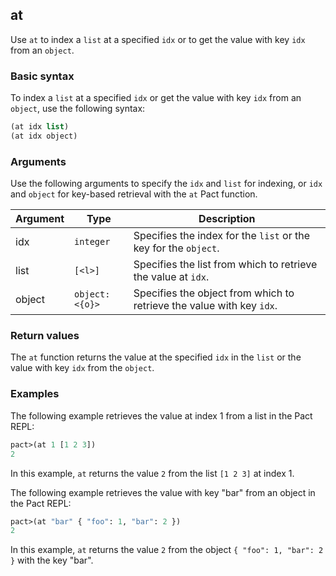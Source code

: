 ## at
Use `at` to index a `list` at a specified `idx` or to get the value with key `idx` from an `object`.

### Basic syntax

To index a `list` at a specified `idx` or get the value with key `idx` from an `object`, use the following syntax:

```lisp
(at idx list)
(at idx object)
```

### Arguments

Use the following arguments to specify the `idx` and `list` for indexing, or `idx` and `object` for key-based retrieval with the `at` Pact function.

| Argument | Type | Description |
| --- | --- | --- |
| idx | `integer` | Specifies the index for the `list` or the key for the `object`. |
| list | `[<l>]` | Specifies the list from which to retrieve the value at `idx`. |
| object | `object:<{o}>` | Specifies the object from which to retrieve the value with key `idx`. |

### Return values

The `at` function returns the value at the specified `idx` in the `list` or the value with key `idx` from the `object`.

### Examples

The following example retrieves the value at index 1 from a list in the Pact REPL:

```lisp
pact>(at 1 [1 2 3])
2
```

In this example, `at` returns the value `2` from the list `[1 2 3]` at index 1.

The following example retrieves the value with key "bar" from an object in the Pact REPL:

```lisp
pact>(at "bar" { "foo": 1, "bar": 2 })
2
```

In this example, `at` returns the value `2` from the object `{ "foo": 1, "bar": 2 }` with the key "bar".
